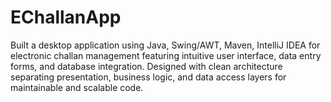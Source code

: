# EChallanApp
Built a desktop application using Java, Swing/AWT, Maven, IntelliJ IDEA for electronic challan management featuring intuitive user interface, data entry forms, and database integration. Designed with clean architecture separating presentation, business logic, and data access layers for maintainable and scalable code.
